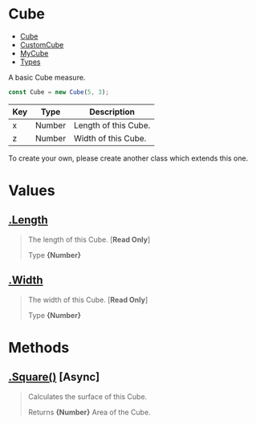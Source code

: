 
# Cube

* [Cube](https://github.com/QSmally/Docgen/blob/master/Test/Documentations/Cube.md)
* [CustomCube](https://github.com/QSmally/Docgen/blob/master/Test/Documentations/CustomCube.md)
* [MyCube](https://github.com/QSmally/Docgen/blob/master/Test/Documentations/MyCube.md)
* [Types](https://github.com/QSmally/Docgen/blob/master/Test/Documentations/Types.md)

A basic Cube measure.
```js
const Cube = new Cube(5, 3);
```

| Key | Type | Description |
| --- | --- | --- |
| x | Number | Length of this Cube. |
| z | Number | Width of this Cube. |

To create your own, please create another class which extends this one.



# Values
## [.Length](https://github.com/QSmally/Docgen/blob/master/Test/lib/Cube.js#L14)
> The length of this Cube. [**Read Only**]
>
> Type **{Number}**

## [.Width](https://github.com/QSmally/Docgen/blob/master/Test/lib/Cube.js#L22)
> The width of this Cube. [**Read Only**]
>
> Type **{Number}**

# Methods
## [.Square()](https://github.com/QSmally/Docgen/blob/master/Test/lib/Cube.js#L32) [**Async**]
> Calculates the surface of this Cube.
>
> Returns **{Number}** Area of the Cube.
